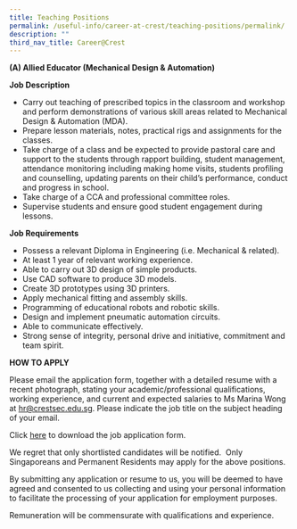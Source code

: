```yaml
---
title: Teaching Positions
permalink: /useful-info/career-at-crest/teaching-positions/permalink/
description: ""
third_nav_title: Career@Crest
---
```



**(A) Allied Educator (Mechanical Design & Automation)**

**Job Description**

*   Carry out teaching of prescribed topics in the classroom and workshop and perform demonstrations of various skill areas related to Mechanical Design & Automation (MDA).
*   Prepare lesson materials, notes, practical rigs and assignments for the classes.
*   Take charge of a class and be expected to provide pastoral care and support to the students through rapport building, student management, attendance monitoring including making home visits, students profiling and counselling, updating parents on their child’s performance, conduct and progress in school.
*   Take charge of a CCA and professional committee roles.
*   Supervise students and ensure good student engagement during lessons.

  

**Job Requirements**

*   Possess a relevant Diploma in Engineering (i.e. Mechanical & related).
*   At least 1 year of relevant working experience.
*   Able to carry out 3D design of simple products.
*   Use CAD software to produce 3D models.
*   Create 3D prototypes using 3D printers.
*   Apply mechanical fitting and assembly skills.
*   Programming of educational robots and robotic skills.
*   Design and implement pneumatic automation circuits.
*   Able to communicate effectively.
*   Strong sense of integrity, personal drive and initiative, commitment and team spirit.

**HOW TO APPLY** 

Please email the application form, together with a detailed resume with a recent photograph, stating your academic/professional qualifications, working experience, and current and expected salaries to Ms Marina Wong at [hr@crestsec.edu.sg](mailto:hr@crestsec.edu.sg). Please indicate the job title on the subject heading of your email. 

Click [here](/files/Crest%20Secondary%20School%20-%20Job%20Application%20Form%20(Direct%20Hire)%20-%20Nov%202020.pdf) to download the job application form. 

We regret that only shortlisted candidates will be notified.  Only Singaporeans and Permanent Residents may apply for the above positions. 

By submitting any application or resume to us, you will be deemed to have agreed and consented to us collecting and using your personal information to facilitate the processing of your application for employment purposes. 

Remuneration will be commensurate with qualifications and experience.